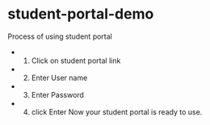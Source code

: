 # student-portal-demo
Process of using student portal
- 1. Click on student portal link
- 2. Enter User name
- 3. Enter Password
- 4. click Enter
Now your student portal is ready to use.
